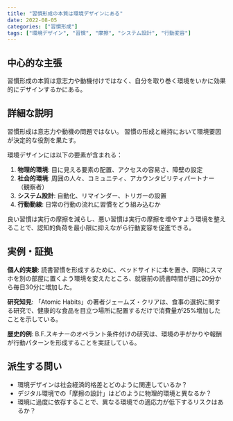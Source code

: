 ```yaml
---
title: "習慣形成の本質は環境デザインにある"
date: 2022-08-05
categories: ["習慣形成"]
tags: ["環境デザイン", "習慣", "摩擦", "システム設計", "行動変容"]
---
```


## 中心的な主張

習慣形成の本質は意志力や動機付けではなく、自分を取り巻く環境をいかに効果的にデザインするかにある。

## 詳細な説明

習慣形成は意志力や動機の問題ではない。
習慣の形成と維持において環境要因が決定的な役割を果たす。

環境デザインには以下の要素が含まれる：
1. **物理的環境**: 目に見える要素の配置、アクセスの容易さ、障壁の設定
2. **社会的環境**: 周囲の人々、コミュニティ、アカウンタビリティパートナー（観察者）
3. **システム設計**: 自動化、リマインダー、トリガーの設置
4. **行動動線**: 日常の行動の流れに習慣をどう組み込むか

良い習慣は実行の摩擦を減らし、悪い習慣は実行の摩擦を増やすよう環境を整えることで、認知的負荷を最小限に抑えながら行動変容を促進できる。

## 実例・証拠

**個人的実験**: 読書習慣を形成するために、ベッドサイドに本を置き、同時にスマホを別の部屋に置くよう環境を変えたところ、就寝前の読書時間が週に20分から毎日30分に増加した。

**研究知見**: 「Atomic Habits」の著者ジェームズ・クリアは、食事の選択に関する研究で、健康的な食品を目立つ場所に配置するだけで消費量が25%増加したことを示している。

**歴史的例**: B.F.スキナーのオペラント条件付けの研究は、環境の手がかりや報酬が行動パターンを形成することを実証している。

## 派生する問い

- 環境デザインは社会経済的格差とどのように関連しているか？
- デジタル環境での「摩擦の設計」はどのように物理的環境と異なるか？
- 環境に過度に依存することで、異なる環境での適応力が低下するリスクはあるか？